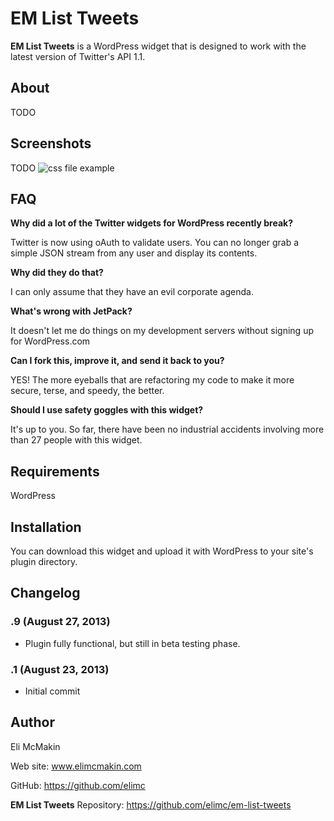 **EM List Tweets**
==================

**EM List Tweets** is a WordPress widget that is designed to work with the latest version of Twitter's API 1.1.

About
-----

TODO

Screenshots
-----------

TODO
![css file example](https://raw.github.com/elimc/ZenburnX/master/images/css.png "CSS image")

FAQ
---

__Why did a lot of the Twitter widgets for WordPress recently break?__

Twitter is now using oAuth to validate users. You can no longer grab a simple JSON stream from any user and display its contents.

__Why did they do that?__

I can only assume that they have an evil corporate agenda.

__What's wrong with JetPack?__

It doesn't let me do things on my development servers without signing up for WordPress.com

__Can I fork this, improve it, and send it back to you?__

YES! The more eyeballs that are refactoring my code to make it more secure, terse, and speedy, the better.

__Should I use safety goggles with this widget?__

It's up to you. So far, there have been no industrial accidents involving more than 27 people with this widget.

Requirements
------------

WordPress

Installation
------------

You can download this widget and upload it with WordPress to your site's plugin directory.

Changelog
---------

### .9 (August 27, 2013)
* Plugin fully functional, but still in beta testing phase.

### .1 (August 23, 2013)
* Initial commit

Author
------

Eli McMakin

Web site: www.elimcmakin.com

GitHub: https://github.com/elimc

**EM List Tweets** Repository: https://github.com/elimc/em-list-tweets